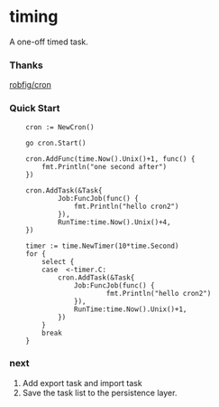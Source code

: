 # timing

A one-off timed task.

### Thanks

[robfig/cron](github.com/robfig/cron)

### Quick Start

```
	cron := NewCron()

	go cron.Start()

	cron.AddFunc(time.Now().Unix()+1, func() {
		fmt.Println("one second after")
	})

	cron.AddTask(&Task{
    		Job:FuncJob(func() {
    			fmt.Println("hello cron2")
    		}),
    		RunTime:time.Now().Unix()+4,
    })
    
    timer := time.NewTimer(10*time.Second)
    for {
    	select {
    	case  <-timer.C:
    		cron.AddTask(&Task{
    			Job:FuncJob(func() {
    					fmt.Println("hello cron2")
    			}),
    			RunTime:time.Now().Unix()+1,
    		})
    	}
    	break
    }
```

### next

1. Add export task and import task
2. Save the task list to the persistence layer.